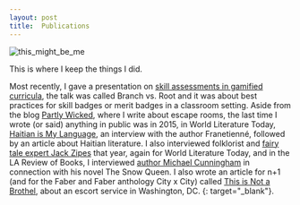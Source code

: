 ```yaml
---
layout: post
title:  Publications
---
```

![this_might_be_me]({{site.baseurl}}/images/image-3.png)

This is where I keep the things I did.

Most recently, I gave a presentation on [skill assessments in gamified curricula][a], the talk was called Branch vs. Root and it was about best practices for skill badges or merit badges in a classroom setting. Aside from the blog [Partly Wicked][b], where I write about escape rooms, the last time I wrote (or said) anything in public was in 2015, in World Literature Today, [Haitian is My Language][c], an interview with the author Franetienné, followed by an article about Haitian literature. I also interviewed folklorist and [fairy tale expert Jack Zipes][d] that year, again for World Literature Today, and in the LA Review of Books, I interviewed [author Michael Cunningham][e] in connection with his novel The Snow Queen. I also wrote an article for n+1 (and for the Faber and Faber anthology City x City) called [This is Not a Brothel][f], about an escort service in Washington, DC. {: target="_blank"}.

  [a]: https://vimeo.com/881499662
  [b]: https://www.partlywicked.com 
  [c]: https://specialagentmerriam.com/files/Merriam_Haitian_is_My_Language.pdf
  [d]: https://www.worldliteraturetoday.org/blog/interviews/unvarnished-tales-brothers-grimm-conversation-jack-zipes
  [e]: https://lareviewofbooks.org/article/adult-fairy-tales/  
  [f]: https://www.nplusonemag.com/online-only/online-only/brothel-washington/

